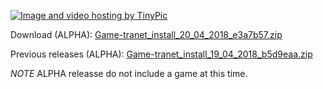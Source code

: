 <a href="http://tinypic.com?ref=10cswp2" target="_blank"><img src="http://i65.tinypic.com/10cswp2.png" border="0" alt="Image and video hosting by TinyPic"></a>

Download (ALPHA):
[Game-tranet_install_20_04_2018_e3a7b57.zip](https://drive.google.com/file/d/1Whcq6GqWAYRuMLuz62TIJX73bzNr8I8F/view?usp=sharing)

Previous releases (ALPHA):
[Game-tranet_install_19_04_2018_b5d9eaa.zip](https://drive.google.com/file/d/1PEgvqLIX5H2BuOHausbvqbyAnqkpgz7L/view?usp=sharing)

*NOTE* ALPHA releasse do not include a game at this time.
